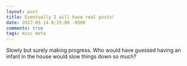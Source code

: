 ```yaml
---
layout: post
title: Eventually I will have real posts!
date: 2017-05-14 8:15:00 -0500
comments: true
tags: misc meta
---
```


Slowly but surely making progress. Who would have guessed having an infant in the house would slow things down so much? 
